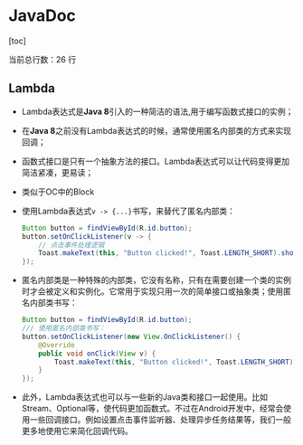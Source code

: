 # JavaDoc

[toc]

当前总行数：26 行

## Lambda

* Lambda表达式是**Java 8**引入的一种简洁的语法,用于编写函数式接口的实例；
* 在**Java 8**之前没有Lambda表达式的时候，通常使用匿名内部类的方式来实现回调；

* 函数式接口是只有一个抽象方法的接口。Lambda表达式可以让代码变得更加简洁紧凑，更易读；
* 类似于OC中的Block

* 使用Lambda表达式`v -> {...}`书写，来替代了匿名内部类：

  ```java
  Button button = findViewById(R.id.button);
  button.setOnClickListener(v -> {
      // 点击事件处理逻辑
      Toast.makeText(this, "Button clicked!", Toast.LENGTH_SHORT).show();
  });
  ```

* 匿名内部类是一种特殊的内部类，它没有名称，只有在需要创建一个类的实例时才会被定义和实例化。它常用于实现只用一次的简单接口或抽象类；使用匿名内部类书写：

  ```java
  Button button = findViewById(R.id.button);
  /// 使用匿名内部类书写：
  button.setOnClickListener(new View.OnClickListener() {
      @Override
      public void onClick(View v) {
          Toast.makeText(this, "Button clicked!", Toast.LENGTH_SHORT).show();
      }
  });
  ```

* 此外，Lambda表达式也可以与一些新的Java类和接口一起使用。比如Stream、Optional等，使代码更加函数式。不过在Android开发中，经常会使用一些回调接口。例如设置点击事件监听器、处理异步任务结果等，我们一般更多地使用它来简化回调代码。

  
